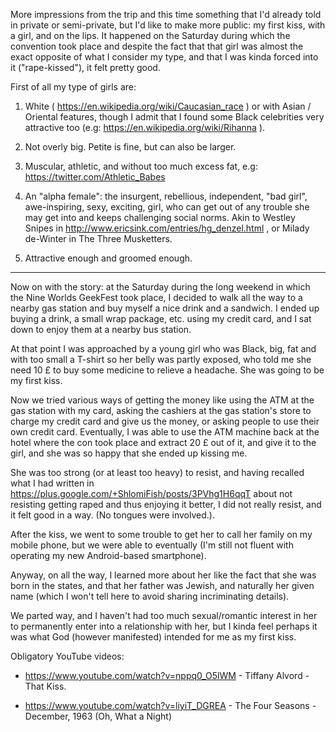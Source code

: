 More impressions from the trip and this time something that I'd already told in private or semi-private, but I'd like to make more public: my first kiss, with a girl, and on the lips. It happened on the Saturday during which the convention took place and despite the fact that that girl was almost the exact opposite of what I consider my type, and that I was kinda forced into it ("rape-kissed"), it felt pretty good.

First  of all my type of girls are:

1. White ( https://en.wikipedia.org/wiki/Caucasian_race ) or with Asian / Oriental features, though I admit that I found some Black celebrities very attractive too (e.g:  https://en.wikipedia.org/wiki/Rihanna ).

2. Not overly big. Petite is fine, but can also be larger.

3. Muscular, athletic, and without too much excess fat, e.g: https://twitter.com/Athletic_Babes

4. An "alpha female": the insurgent, rebellious, independent, "bad girl", awe-inspiring, sexy, exciting, girl, who can get out of any trouble she may get into and keeps challenging social norms. Akin to Westley Snipes in http://www.ericsink.com/entries/hg_denzel.html , or Milady de-Winter in The Three Musketters.

5. Attractive enough and groomed enough.

----

Now on with the story: at the Saturday during the long weekend in which the Nine Worlds GeekFest​ took place, I decided to walk all the way to a nearby gas station and buy myself a nice drink and a sandwich. I ended up buying a drink, a small wrap package, etc. using my credit card, and I sat down to enjoy them at a nearby bus station.

At that point I was approached by a young girl who was Black, big, fat and with too small a T-shirt so her belly was partly exposed, who told me she need 10 £ to buy some medicine to relieve a headache. She was going to be my first kiss.

Now we tried various ways of getting the money like using the ATM at the gas station with my card, asking the cashiers at the gas station's store to charge my credit card and give us the money, or asking people to use their own credit card. Eventually, I was able to use the ATM machine back at the hotel where the con took place and extract 20 £ out of it, and give it to the girl, and she was so happy that she ended up kissing me.

She was too strong (or at least too heavy) to resist, and having recalled what I had written in https://plus.google.com/+ShlomiFish/posts/3PVhg1H6qqT about not resisting getting raped and thus enjoying it better, I did not really resist, and it felt good in a way. (No tongues were involved.).

After the kiss, we went to some trouble to get her to call her family on my mobile phone, but we were able to eventually (I'm still not fluent with operating my new Android-based smartphone).

Anyway, on all the way, I learned more about her like the fact that she was born in the states, and that her father was Jewish, and naturally her given name (which I won't tell here to avoid sharing incriminating details).

We parted way, and I haven't had too much sexual/romantic interest in her to permanently enter into a relationship with her, but I kinda feel perhaps it was what God (however manifested) intended for me as my first kiss.

Obligatory YouTube videos:

* https://www.youtube.com/watch?v=nppq0_O5lWM - Tiffany Alvord​ - That Kiss.

* https://www.youtube.com/watch?v=liyiT_DGREA - The Four Seasons - December, 1963 (Oh, What a Night)
